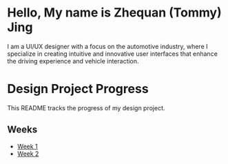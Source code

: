 # Hello, My name is Zhequan (Tommy) Jing

I am a UI/UX designer with a focus on the automotive industry, where I specialize in creating intuitive and innovative user interfaces that enhance the driving experience and vehicle interaction.

# Design Project Progress

This README tracks the progress of my design project.

## Weeks

- [Week 1](https://github.com/Berkeley-MDes/tdf-fa24-TommyJing0/blob/main/Week%201.md)
- [Week 2](https://github.com/Berkeley-MDes/tdf-fa24-TommyJing0/blob/main/Week%202.md)
